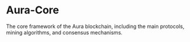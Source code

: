 # Aura-Core
The core framework of the Aura blockchain, including the main protocols, mining algorithms, and consensus mechanisms.
